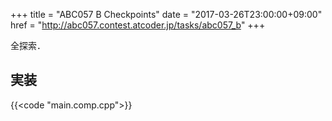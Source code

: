 +++
title = "ABC057 B Checkpoints"
date = "2017-03-26T23:00:00+09:00"
href = "http://abc057.contest.atcoder.jp/tasks/abc057_b"
+++

<!--more-->

全探索．

## 実装

{{<code "main.comp.cpp">}}